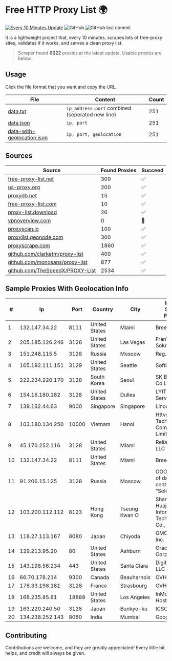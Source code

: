 
# Free HTTP Proxy List 🌍

[![Every 10 Minutes Update](https://github.com/mertguvencli/http-proxy-list/actions/workflows/main.yml/badge.svg?branch=main)](https://github.com/mertguvencli/http-proxy-list/actions/workflows/main.yml)
![GitHub](https://img.shields.io/github/license/mertguvencli/http-proxy-list)
![GitHub last commit](https://img.shields.io/github/last-commit/mertguvencli/http-proxy-list)

It is a lightweight project that, every 10 minutes, scrapes lots of free-proxy sites, validates if it works, and serves a clean proxy list.


> Scraper found **6622** proxies at the latest update. Usable proxies are below.

## Usage

Click the file format that you want and copy the URL.


|File|Content|Count|
|----|-------|-----|
|[data.txt](https://raw.githubusercontent.com/mertguvencli/http-proxy-list/main/proxy-list/data.txt)|`ip_address:port` combined (seperated new line)|251|
|[data.json](https://raw.githubusercontent.com/mertguvencli/http-proxy-list/main/proxy-list/data.json)|`ip, port`|251|
|[data-with-geolocation.json](https://raw.githubusercontent.com/mertguvencli/http-proxy-list/main/proxy-list/data-with-geolocation.json)|`ip, port, geolocation`|251|

## Sources

|Source|Found Proxies|Succeed|
|------|-------------|-------|
|[free-proxy-list.net](https://free-proxy-list.net)|300|✅|
|[us-proxy.org](https://www.us-proxy.org)|200|✅|
|[proxydb.net](http://proxydb.net)|15|✅|
|[free-proxy-list.com](https://free-proxy-list.com/?page=&port=&type%5B%5D=http&type%5B%5D=https&up_time=0&search=Search)|10|✅|
|[proxy-list.download](https://www.proxy-list.download/HTTP)|26|✅|
|[vpnoverview.com](https://vpnoverview.com/privacy/anonymous-browsing/free-proxy-servers)|0|🚫|
|[proxyscan.io](https://www.proxyscan.io)|100|✅|
|[proxylist.geonode.com](https://proxylist.geonode.com/api/proxy-list?limit=300&page=1&sort_by=lastChecked&sort_type=desc&protocols=http,https)|300|✅|
|[proxyscrape.com](https://api.proxyscrape.com/v2/?request=displayproxies&protocol=http&timeout=10000&country=all&ssl=all&anonymity=all)|1860|✅|
|[github.com/clarketm/proxy-list](https://raw.githubusercontent.com/clarketm/proxy-list/master/proxy-list-raw.txt)|400|✅|
|[github.com/monosans/proxy-list](https://raw.githubusercontent.com/monosans/proxy-list/main/proxies/http.txt)|877|✅|
|[github.com/TheSpeedX/PROXY-List](https://raw.githubusercontent.com/TheSpeedX/PROXY-List/master/http.txt)|2534|✅|


## Sample Proxies With Geolocation Info

|#|Ip|Port|Country|City|Internet Service Provider|
|-|--|----|-------|----|-------------------------|
|1|132.147.34.22|8111|United States|Miami|Breezeline|
|2|205.185.126.246|3128|United States|Las Vegas|FranTech Solutions|
|3|151.248.115.5|3128|Russia|Moscow|Reg.Ru|
|4|165.192.111.151|3129|United States|Seattle|SoftLayer|
|5|222.234.220.170|3128|South Korea|Seoul|SK Broadband Co Ltd|
|6|154.16.180.182|3128|United States|Dulles|LYIT Internet Services|
|7|139.162.44.63|9000|Singapore|Singapore|Linode, LLC|
|8|103.180.134.250|10000|Vietnam|Hanoi|Httvserver Technology Company Limited|
|9|45.170.252.116|3128|United States|Miami|ReliableSite.Net LLC|
|10|132.147.34.22|8111|United States|Miami|Breezeline|
|11|91.206.15.125|3128|Russia|Moscow|OOO "Network of data-centers "Selectel"|
|12|103.200.112.112|8123|Hong Kong|Tseung Kwan O|Shanghai Huajuan Information Technology Co., Ltd.|
|13|118.27.113.167|8080|Japan|Chiyoda|GMO Internet, Inc.|
|14|129.213.95.20|80|United States|Ashburn|Oracle Corporation|
|15|143.198.56.234|443|United States|Santa Clara|DigitalOcean, LLC|
|16|66.70.178.214|9300|Canada|Beauharnois|OVH SAS|
|17|178.33.198.181|3128|France|Strasbourg|OVH SAS|
|18|168.235.85.81|18888|United States|Los Angeles|InMotion Hosting, Inc.|
|19|163.220.240.50|3128|Japan|Bunkyo-ku|ICSCOE|
|20|134.238.252.143|8080|India|Mumbai|Google LLC|



## Contributing

Contributions are welcome, and they are greatly appreciated! Every
little bit helps, and credit will always be given.

